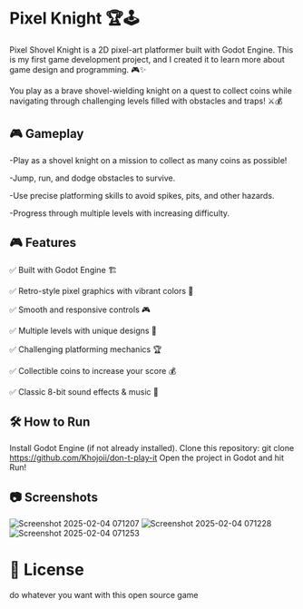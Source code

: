 # Pixel Knight 🏆🕹️
Pixel Shovel Knight is a 2D pixel-art platformer built with Godot Engine. This is my first game development project, and I created it to learn more about game design and programming. 🎮✨

You play as a brave shovel-wielding knight on a quest to collect coins while navigating through challenging levels filled with obstacles and traps! ⚔️💰    

## 🎮 Gameplay
-Play as a shovel knight on a mission to collect as many coins as possible!

-Jump, run, and dodge obstacles to survive.

-Use precise platforming skills to avoid spikes, pits, and other hazards.

-Progress through multiple levels with increasing difficulty.

## 🎮 Features
✅ Built with Godot Engine 🏗️

✅ Retro-style pixel graphics with vibrant colors 🎨

✅ Smooth and responsive controls 🎮

✅ Multiple levels with unique designs 🏰

✅ Challenging platforming mechanics 🏆

✅ Collectible coins to increase your score 💰

✅ Classic 8-bit sound effects & music 🎵

## 🛠 How to Run
Install Godot Engine (if not already installed).
Clone this repository:
git clone https://github.com/Khojoii/don-t-play-it
Open the project in Godot and hit Run!
## 📷 Screenshots

![Screenshot 2025-02-04 071207](https://github.com/user-attachments/assets/a60e8f11-4b96-46af-a1df-f0b179380dac)
![Screenshot 2025-02-04 071228](https://github.com/user-attachments/assets/21e1132e-ad4d-4230-883c-1d66a85eee72)
![Screenshot 2025-02-04 071253](https://github.com/user-attachments/assets/b03cb2f6-39e4-4c0e-89ab-6e616b814f2d)

# 📜 License
do whatever you want with this open source game

